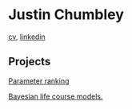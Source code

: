 # Justin Chumbley

[cv](http://chumbleycode.github.io/chumbleycode.github.io/docs/cv.pdf), [linkedin](https://www.linkedin.com/in/chumbleycode)

## Projects
[Parameter ranking](credible_ranks.md)

[Bayesian life course models.](life_course.md)

